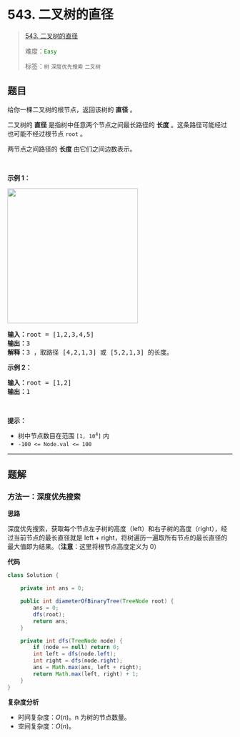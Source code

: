 # 543. 二叉树的直径

> [543. 二叉树的直径](https://leetcode.cn/problems/diameter-of-binary-tree/)
>
> 难度：<font color=green>`Easy`</font>
>
> 标签：`树` `深度优先搜索` `二叉树`

## 题目

<p>给你一棵二叉树的根节点，返回该树的 <strong>直径</strong> 。</p>

<p>二叉树的 <strong>直径</strong> 是指树中任意两个节点之间最长路径的 <strong>长度</strong> 。这条路径可能经过也可能不经过根节点 <code>root</code> 。</p>

<p>两节点之间路径的 <strong>长度</strong> 由它们之间边数表示。</p>

<p>&nbsp;</p>

<p><strong class="example">示例 1：</strong></p>
<img alt="" src="https://assets.leetcode.com/uploads/2021/03/06/diamtree.jpg" style="width: 292px; height: 302px;" />
<pre>
<strong>输入：</strong>root = [1,2,3,4,5]
<strong>输出：</strong>3
<strong>解释：</strong>3 ，取路径 [4,2,1,3] 或 [5,2,1,3] 的长度。
</pre>

<p><strong class="example">示例 2：</strong></p>

<pre>
<strong>输入：</strong>root = [1,2]
<strong>输出：</strong>1
</pre>

<p>&nbsp;</p>

<p><strong>提示：</strong></p>

<ul>
	<li>树中节点数目在范围 <code>[1, 10<sup>4</sup>]</code> 内</li>
	<li><code>-100 &lt;= Node.val &lt;= 100</code></li>
</ul>


--------------------

## 题解

### 方法一：深度优先搜索

**思路**

深度优先搜索，获取每个节点左子树的高度（left）和右子树的高度（right），经过当前节点的最长直径就是 left + right，将树遍历一遍取所有节点的最长直径的最大值即为结果。（**注意**：这里将根节点高度定义为 0）

**代码**

```java
class Solution {

    private int ans = 0;

    public int diameterOfBinaryTree(TreeNode root) {
        ans = 0;
        dfs(root);
        return ans;
    }

    private int dfs(TreeNode node) {
        if (node == null) return 0;
        int left = dfs(node.left);
        int right = dfs(node.right);
        ans = Math.max(ans, left + right);
        return Math.max(left, right) + 1;
    }
}
```

**复杂度分析**

- 时间复杂度：$O(n)$。n 为树的节点数量。
- 空间复杂度：$O(n)$。
